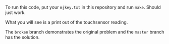 To run this code, put your `mjkey.txt` in this repository and run `make`. Should just work.

What you will see is a print out of the touchsensor reading.

The `broken` branch demonstrates the original problem and the `master` branch has the solution.
